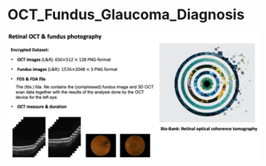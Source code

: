 # OCT_Fundus_Glaucoma_Diagnosis

<img src="https://github.com/Zakiyi/OCT_Fundus_Glaucoma_Diagnosis/blob/main/figures/oct_fundus_data.jpeg" alt="drawing" width="800"/>
